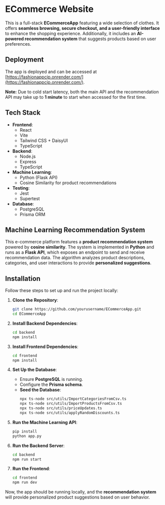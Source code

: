 # ECommerce Website

This is a full-stack **ECommerceApp** featuring a wide selection of clothes. It offers **seamless browsing, secure checkout, and a user-friendly interface** to enhance the shopping experience. Additionally, it includes an **AI-powered recommendation system** that suggests products based on user preferences.

## Deployment

The app is deployed and can be accessed at [https://fashionappcip.onrender.com/](https://fashionappcip.onrender.com/).

**Note:** Due to cold start latency, both the main API and the recommendation API may take up to **1 minute** to start when accessed for the first time.


## Tech Stack

- **Frontend**:
  - React
  - Vite
  - Tailwind CSS + DaisyUI
  - TypeScript
- **Backend**:
  - Node.js
  - Express
  - TypeScript
- **Machine Learning**:
  - Python (Flask API)
  - Cosine Similarity for product recommendations
- **Testing**:
  - Jest
  - Supertest
- **Database**:
  - PostgreSQL
  - Prisma ORM

## Machine Learning Recommendation System

This e-commerce platform features a **product recommendation system** powered by **cosine similarity**. The system is implemented in **Python** and runs as a **Flask API**, which exposes an endpoint to send and receive recommendation data. The algorithm analyzes product descriptions, categories, and user interactions to provide **personalized suggestions**.

## Installation

Follow these steps to set up and run the project locally:

1. **Clone the Repository**:

   ```sh
   git clone https://github.com/yourusername/ECommerceApp.git
   cd ECommerceApp
   ```

2. **Install Backend Dependencies**:

   ```sh
   cd backend
   npm install
   ```

3. **Install Frontend Dependencies**:

   ```sh
   cd frontend
   npm install
   ```

4. **Set Up the Database**:

   - Ensure **PostgreSQL** is running.
   - Configure the **Prisma schema**.
   - **Seed the Database**:
     ```sh
     npx ts-node src/utils/ImportCategoriesFromCsv.ts
     npx ts-node src/utils/ImportProductsFromCsv.ts
     npx ts-node src/utils/priceUpdates.ts
     npx ts-node src/utils/applyRandomDiscounts.ts
     ```

5. **Run the Machine Learning API**:

   ```sh   
   pip install
   python app.py
   ```

6. **Run the Backend Server**:

   ```sh
   cd backend
   npm run start
   ```

7. **Run the Frontend**:

   ```sh
   cd frontend
   npm run dev
   ```

Now, the app should be running locally, and the **recommendation system** will provide personalized product suggestions based on user behavior.

